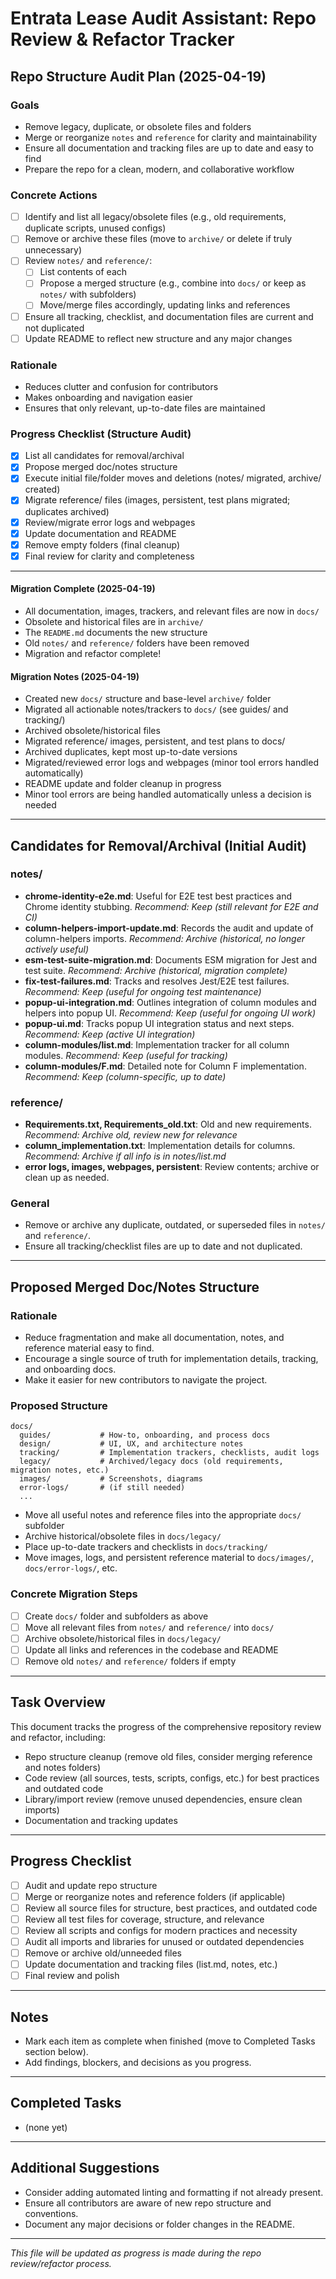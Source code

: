 # Entrata Lease Audit Assistant: Repo Review & Refactor Tracker

## Repo Structure Audit Plan (2025-04-19)

### Goals
- Remove legacy, duplicate, or obsolete files and folders
- Merge or reorganize `notes` and `reference` for clarity and maintainability
- Ensure all documentation and tracking files are up to date and easy to find
- Prepare the repo for a clean, modern, and collaborative workflow

### Concrete Actions
- [ ] Identify and list all legacy/obsolete files (e.g., old requirements, duplicate scripts, unused configs)
- [ ] Remove or archive these files (move to `archive/` or delete if truly unnecessary)
- [ ] Review `notes/` and `reference/`:
    - [ ] List contents of each
    - [ ] Propose a merged structure (e.g., combine into `docs/` or keep as `notes/` with subfolders)
    - [ ] Move/merge files accordingly, updating links and references
- [ ] Ensure all tracking, checklist, and documentation files are current and not duplicated
- [ ] Update README to reflect new structure and any major changes

### Rationale
- Reduces clutter and confusion for contributors
- Makes onboarding and navigation easier
- Ensures that only relevant, up-to-date files are maintained

### Progress Checklist (Structure Audit)
- [x] List all candidates for removal/archival
- [x] Propose merged doc/notes structure
- [x] Execute initial file/folder moves and deletions (notes/ migrated, archive/ created)
- [x] Migrate reference/ files (images, persistent, test plans migrated; duplicates archived)
- [x] Review/migrate error logs and webpages
- [x] Update documentation and README
- [x] Remove empty folders (final cleanup)
- [x] Final review for clarity and completeness

---

#### Migration Complete (2025-04-19)
- All documentation, images, trackers, and relevant files are now in `docs/`
- Obsolete and historical files are in `archive/`
- The `README.md` documents the new structure
- Old `notes/` and `reference/` folders have been removed
- Migration and refactor complete! 

#### Migration Notes (2025-04-19)
- Created new `docs/` structure and base-level `archive/` folder
- Migrated all actionable notes/trackers to `docs/` (see guides/ and tracking/)
- Archived obsolete/historical files
- Migrated reference/ images, persistent, and test plans to docs/
- Archived duplicates, kept most up-to-date versions
- Migrated/reviewed error logs and webpages (minor tool errors handled automatically)
- README update and folder cleanup in progress
- Minor tool errors are being handled automatically unless a decision is needed

---

## Candidates for Removal/Archival (Initial Audit)

### notes/
- **chrome-identity-e2e.md**: Useful for E2E test best practices and Chrome identity stubbing. _Recommend: Keep (still relevant for E2E and CI)_
- **column-helpers-import-update.md**: Records the audit and update of column-helpers imports. _Recommend: Archive (historical, no longer actively useful)_
- **esm-test-suite-migration.md**: Documents ESM migration for Jest and test suite. _Recommend: Archive (historical, migration complete)_
- **fix-test-failures.md**: Tracks and resolves Jest/E2E test failures. _Recommend: Keep (useful for ongoing test maintenance)_
- **popup-ui-integration.md**: Outlines integration of column modules and helpers into popup UI. _Recommend: Keep (useful for ongoing UI work)_
- **popup-ui.md**: Tracks popup UI integration status and next steps. _Recommend: Keep (active UI integration)_
- **column-modules/list.md**: Implementation tracker for all column modules. _Recommend: Keep (useful for tracking)_
- **column-modules/F.md**: Detailed note for Column F implementation. _Recommend: Keep (column-specific, up to date)_

### reference/
- **Requirements.txt, Requirements_old.txt**: Old and new requirements. _Recommend: Archive old, review new for relevance_
- **column_implementation.txt**: Implementation details for columns. _Recommend: Archive if all info is in notes/list.md_
- **error logs, images, webpages, persistent**: Review contents; archive or clean up as needed.

### General
- Remove or archive any duplicate, outdated, or superseded files in `notes/` and `reference/`.
- Ensure all tracking/checklist files are up to date and not duplicated.

---

## Proposed Merged Doc/Notes Structure

### Rationale
- Reduce fragmentation and make all documentation, notes, and reference material easy to find.
- Encourage a single source of truth for implementation details, tracking, and onboarding docs.
- Make it easier for new contributors to navigate the project.

### Proposed Structure
```
docs/
  guides/           # How-to, onboarding, and process docs
  design/           # UI, UX, and architecture notes
  tracking/         # Implementation trackers, checklists, audit logs
  legacy/           # Archived/legacy docs (old requirements, migration notes, etc.)
  images/           # Screenshots, diagrams
  error-logs/       # (if still needed)
  ...
```
- Move all useful notes and reference files into the appropriate `docs/` subfolder
- Archive historical/obsolete files in `docs/legacy/`
- Place up-to-date trackers and checklists in `docs/tracking/`
- Move images, logs, and persistent reference material to `docs/images/`, `docs/error-logs/`, etc.

### Concrete Migration Steps
- [ ] Create `docs/` folder and subfolders as above
- [ ] Move all relevant files from `notes/` and `reference/` into `docs/`
- [ ] Archive obsolete/historical files in `docs/legacy/`
- [ ] Update all links and references in the codebase and README
- [ ] Remove old `notes/` and `reference/` folders if empty

---

## Task Overview
This document tracks the progress of the comprehensive repository review and refactor, including:
- Repo structure cleanup (remove old files, consider merging reference and notes folders)
- Code review (all sources, tests, scripts, configs, etc.) for best practices and outdated code
- Library/import review (remove unused dependencies, ensure clean imports)
- Documentation and tracking updates

---

## Progress Checklist
- [ ] Audit and update repo structure
- [ ] Merge or reorganize notes and reference folders (if applicable)
- [ ] Review all source files for structure, best practices, and outdated code
- [ ] Review all test files for coverage, structure, and relevance
- [ ] Review all scripts and configs for modern practices and necessity
- [ ] Audit all imports and libraries for unused or outdated dependencies
- [ ] Remove or archive old/unneeded files
- [ ] Update documentation and tracking files (list.md, notes, etc.)
- [ ] Final review and polish

---

## Notes
- Mark each item as complete when finished (move to Completed Tasks section below).
- Add findings, blockers, and decisions as you progress.

---

## Completed Tasks

- (none yet)

---

## Additional Suggestions
- Consider adding automated linting and formatting if not already present.
- Ensure all contributors are aware of new repo structure and conventions.
- Document any major decisions or folder changes in the README.

---

*This file will be updated as progress is made during the repo review/refactor process.*

